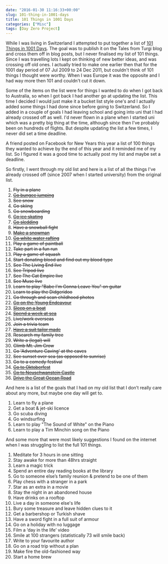 ```yaml
---
date: "2016-01-30 11:16:33+00:00"
slug: 101-thing-in-1001-days
title: 101 Things in 1001 Days
categories: ["Misc"]
tags: [Day Zero Project]
---
```


While I was living in Switzerland I attempted to put together a list of [101 Things in 1001 Days](https://dayzeroproject.com/about/). The goal was to publish it on the Tales from Turgi blog and cross them off in blog posts, but I never finalised my list of 101 things. Since I was travelling lots I kept on thinking of new better ideas, and was crossing off old ones. I actually tried to make one earlier then that for the 1001 day period of 07 Jul 2009 to 24 Dec 2011, but couldn't think of 101 things I thought were worthy. When I was Europe it was the opposite and I had way more then 101 and couldn't cut it down.

Some of the items on the list were for things I wanted to do when I got back to Australia, so when I got back I had another go at updating the list. This time I decided I would just make it a bucket list style one's and I actually added some things I had done since before going to Switzerland. So I added in a couple of goals I had leaving school and going into uni that I had already crossed off as well. I'd never flown in a plane when I started uni which was a pretty big thing at the time, although since then I've probably been on hundreds of flights. But despite updating the list a few times, I never did set a time deadline.

A friend posted on Facebook for New Years this year a list of 100 things they wanted to achieve by the end of this year and it reminded me of my list. So I figured it was a good time to actually post my list and maybe set a deadline.

So firstly, I went through my old list and here is a list of all the things I've already crossed off (since 2007 when I started university) from the original list.

1. <del>Fly in a plane</del>
2. <del>[Go bungee jumping](/posts/2010/007-bungee-jump-verzasca-dam/)</del>
3. <del>See snow</del>
4. <del>Go skiing</del>
5. <del>Go snowboarding</del>
6. <del>[Go ice skating](/posts/2010/ice-skating-in-zurich/)</del>
7. <del>[Go sledding](/posts/2010/weihnachten-in-der-schweiz/)</del>
8. <del>Have a snowball fight</del>
9. <del>[Make a snowman](/posts/2010/my-first-snowman/)</del>
10. <del>[Go white water rafting](/posts/2010/iaeste-rafting-weekend/)</del>
11. <del>Play a game of paintball</del>
12. <del>Take part in a fun run</del>
13. <del>Play a game of squash</del>
14. <del>Start donating blood and find out my blood type</del>
15. <del>See The Living End live</del>
16. <del>See Tripod live</del>
17. <del>See The Cat Empire live</del>
18. <del>See Muse live</del>
19. <del>Learn to play "Babe I'm Gonna Leave You" on guitar</del>
20. <del>Learn to play the Didgeridoo</del>
21. <del>Go through and scan childhood photos</del>
22. <del>[Go on the Young Endeavour](/tag/young-endeavour.html)</del>
23. <del>[Sleep on a boat](/tag/young-endeavour.html)</del>
24. <del>[Spend a week at sea](/tag/young-endeavour.html)</del>
25. <del>Live/work overseas</del>
26. <del>Join a trivia team</del>
27. <del>[Have a suit tailor made](/posts/2011/hoi-an/)</del>
28. <del>Research my family tree</del>
29. <del>Write a (legal) will</del>
30. <del>Climb Mt. Jim Crow</del>
31. <del>Go 'Adventure Caving' at the caves</del>
32. <del>See sunset over sea (as opposed to sunrise)</del>
33. <del>Go to a comedy festival</del>
34. <del>[Go to Oktoberfest](/posts/2010/oktoberfest/)</del>
35. <del>[Go to Neuschwanstein Castle](/posts/2010/euro-trip-schloss-neuschwanstein/)</del>
36. <del>[Drive the Great Ocean Road](/posts/2015/great-ocean-road/)</del>

And here is a list of the goals that I had on my old list that I don’t really care about any more, but maybe one day will get to.

1. Learn to fly a plane
2. Get a boat & jet-ski licence
3. Go scuba diving
4. Go windsurfing
5. Learn to play "The Sound of White" on the Piano
6. Learn to play a Tim Minchin song on the Piano

And some more that were most likely suggestions I found on the internet when I was struggling to list the full 101 things.

1. Meditate for 3 hours in one sitting
2. Stay awake for more than 48hrs straight
3. Learn a magic trick
4. Spend an entire day reading books at the library
5. Go to someone else’s family reunion & pretend to be one of them
6. Play chess with a stranger in a park
7. Star as an extra in a movie
8. Stay the night in an abandoned house
9. Have drinks on a rooftop
10. Live a day in someone else's life
11. Bury some treasure and leave hidden clues to it
12. Get a barbershop or Turkish shave
13. Have a sword fight in a full suit of armour
14. Go on a holiday with no luggage
15. Film a ‘day in the life’ video
16. Smile at 100 strangers (statistically 73 will smile back)
17. Write to your favourite author
18. Go on a road trip without a plan
19. Make fire the old-fashioned way
20. Start a home brew
